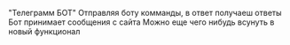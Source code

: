 "Телеграмм БОТ"
Отправляя боту комманды, в ответ получаеш ответы
Бот принимает сообщения с сайта
Можно еще чего нибудь всунуть в новый функционал